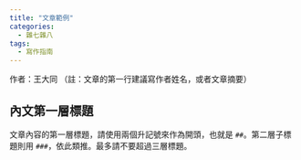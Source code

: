 ```yaml
---
title: "文章範例"
categories:
  - 雜七雜八
tags:
  - 寫作指南
---
```


作者：王大同 （註：文章的第一行建議寫作者姓名，或者文章摘要）

## 內文第一層標題

文章內容的第一層標題，請使用兩個升記號來作為開頭，也就是 `##`。第二層子標題則用 `###`，依此類推。最多請不要超過三層標題。
